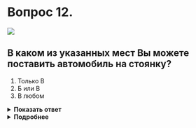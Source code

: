 # Вопрос 12.

![](https://s.drom.ru/i24227/pdd/tickets/2016/1542608592.jpg)

## В каком из указанных мест Вы можете поставить автомобиль на стоянку?

1. Только В
2. Б или В
3. В любом

<details>
<summary><b>Показать ответ</b></summary>
Правильный ответ: 1
</details>
<details>
<summary><b>Подробнее</b></summary>
В местах «А» и «Б» останавливаться нельзя, так как остановка с левой стороны дороги по ходу движения разрешается только в населённом пункте, обозначенном знаком 5.23.1 и 5.23.2 «Начало населённого пункта» с белым фоном. Правильно поступил бы водитель, остановившись в месте «В».
(Пункт 12.1 ПДД)
</details>